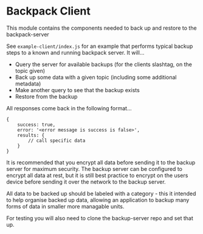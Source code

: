 # Backpack Client

This module contains the components needed to back up and restore to the backpack-server

See `example-client/index.js` for an example that performs typical backup steps to a known and running backpack server. It will...

* Query the server for available backups (for the clients slashtag, on the topic given)
* Back up some data with a given topic (including some additional metadata)
* Make another query to see that the backup exists
* Restore from the backup

All responses come back in the following format...

```
{
    success: true,
    error: '<error message is success is false>',
    results: {
        // call specific data
    }
}
```

It is recommended that you encrypt all data before sending it to the backup server for maximum security. The backup server can be configured to encrypt all data at rest, but it is still best practice to encrypt on the users device before sending it over the network to the backup server.

All data to be backed up should be labeled with a category - this it intended to help organise backed up data, allowing an application to backup many forms of data in smaller more managable units.

For testing you will also need to clone the backup-server repo and set that up.

